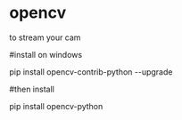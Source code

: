# opencv
to stream  your cam

#install on windows

pip install opencv-contrib-python --upgrade

#then  install

pip install opencv-python 
